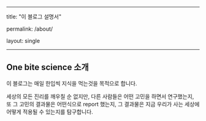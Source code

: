 

---

title: "이 블로그 설명서"

permalink: /about/

layout: single

---

## One bite science 소개 

이 블로그는 매일 한입씩 지식을 먹는것을 목적으로 합니다.

세상의 모든 진리를 깨우칠 순 없지만, 다른 사람들은 어떤 고민을 하면서 연구했는지, 또 그 고민의 결과물은 어떤식으로 report 했는지, 그 결과물은 지금 우리가 사는 세상에 어떻게 적용될 수 있는지를 탐구합니다.